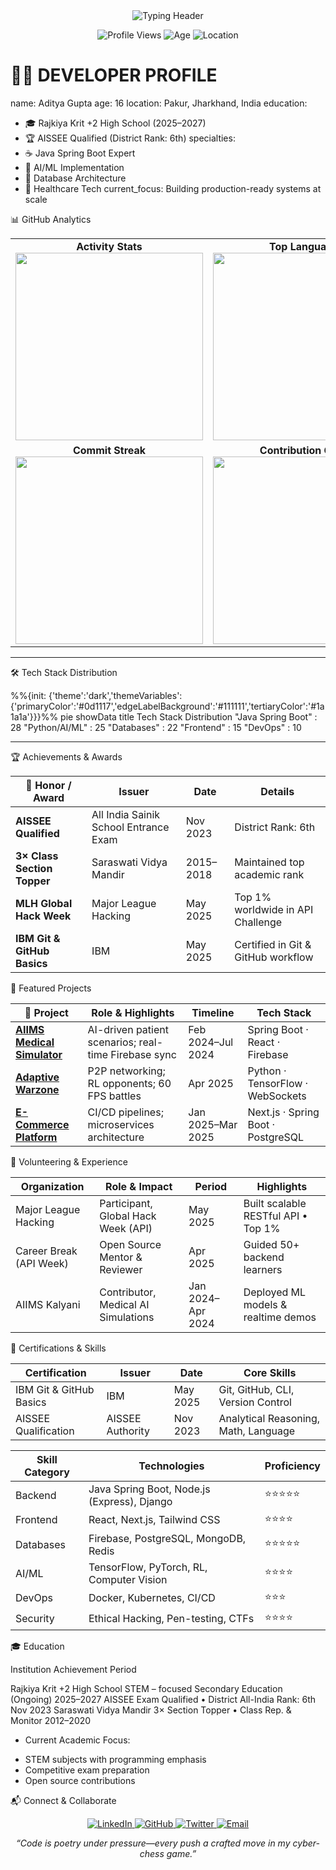 <div align="center">
  <img src="https://readme-typing-svg.herokuapp.com?font=Cascadia+Code&weight=600&size=32&duration=4000&pause=700&color=00D4FF&center=true&vCenter=true&width=900&lines=console.log(%22Hello%2C%20World!%20I'm%20Aditya%20Gupta%22);16yo%20Full-Stack%20Architect;AI%2FML%20Enthusiast;Database%20Expert" alt="Typing Header" />
</div>

<p align="center">
  <img src="https://komarev.com/ghpvc/?username=adityagupta0251&label=👁️+Profile+Views&color=00d4ff&style=for-the-badge" alt="Profile Views" />
  <img src="https://img.shields.io/badge/Age-16-brightgreen?style=for-the-badge" alt="Age" />
  <img src="https://img.shields.io/badge/Location-India-blue?style=for-the-badge" alt="Location" />

# 👨‍💻 DEVELOPER PROFILE
name: Aditya Gupta
age: 16
location: Pakur, Jharkhand, India
education:
  - 🎓 Rajkiya Krit +2 High School (2025–2027)
  - 🏆 AISSEE Qualified (District Rank: 6th)
specialties:
  - ☕ Java Spring Boot Expert
  - 🧠 AI/ML Implementation
  - 💾 Database Architecture
  - 🏥 Healthcare Tech
current_focus: Building production-ready systems at scale


📊 GitHub Analytics

<div align="center">
  <table>
    <tr>
      <td align="center">
        <strong>Activity Stats</strong><br/>
        <img src="https://github-readme-stats.vercel.app/api?username=adityagupta0251&show_icons=true&theme=radical&hide_border=true&include_all_commits=true&count_private=true&bg_color=0d1117&title_color=00d4ff&icon_color=4ecdc4&text_color=ffffff&font=Cascadia%20Code" width="300"/>
      </td>
      <td align="center">
        <strong>Top Languages</strong><br/>
        <img src="https://github-readme-stats.vercel.app/api/top-langs?username=adityagupta0251&layout=compact&langs_count=6&theme=radical&hide_border=true&bg_color=0d1117&title_color=00d4ff&text_color=ffffff&font=Cascadia%20Code" width="300"/>
      </td>
    </tr>
    <tr>
      <td align="center">
        <strong>Commit Streak</strong><br/>
        <img src="https://github-readme-streak-stats.herokuapp.com/?user=adityagupta0251&theme=radical&hide_border=true&background=0d1117&stroke=00d4ff&ring=4ecdc4&fire=ff6b6b&currStreakNum=ffffff&sideNums=ffffff&currStreakLabel=ffffff&sideLabels=ffffff&dates=808080&font=Cascadia%20Code" width="300"/>
      </td>
      <td align="center">
        <strong>Contribution Graph</strong><br/>
        <img src="https://raw.githubusercontent.com/adityagupta0251/adityagupta0251/output/github-contribution-grid-snake.svg" width="300"/>
      </td>
    </tr>
  </table>
</div>

---

🛠️ Tech Stack Distribution

%%{init: {'theme':'dark','themeVariables':{'primaryColor':'#0d1117','edgeLabelBackground':'#111111','tertiaryColor':'#1a1a1a'}}}%%
pie showData
    title Tech Stack Distribution
    "Java Spring Boot" : 28
    "Python/AI/ML"      : 25
    "Databases"         : 22
    "Frontend"          : 15
    "DevOps"            : 10

---

🏆 Achievements & Awards

<table>
  <thead>
    <tr>
      <th>🏅 Honor / Award</th>
      <th>Issuer</th>
      <th>Date</th>
      <th>Details</th>
    </tr>
  </thead>
  <tbody>
    <tr>
      <td><strong>AISSEE Qualified</strong></td>
      <td>All India Sainik School Entrance Exam</td>
      <td>Nov 2023</td>
      <td>District Rank: 6th</td>
    </tr>
    <tr>
      <td><strong>3× Class Section Topper</strong></td>
      <td>Saraswati Vidya Mandir</td>
      <td>2015–2018</td>
      <td>Maintained top academic rank</td>
    </tr>
    <tr>
      <td><strong>MLH Global Hack Week</strong></td>
      <td>Major League Hacking</td>
      <td>May 2025</td>
      <td>Top 1% worldwide in API Challenge</td>
    </tr>
    <tr>
      <td><strong>IBM Git &amp; GitHub Basics</strong></td>
      <td>IBM</td>
      <td>May 2025</td>
      <td>Certified in Git &amp; GitHub workflow</td>
    </tr>
  </tbody>
</table>

🚀 Featured Projects

<table>
  <thead>
    <tr>
      <th>🚀 Project</th>
      <th>Role &amp; Highlights</th>
      <th>Timeline</th>
      <th>Tech Stack</th>
    </tr>
  </thead>
  <tbody>
    <tr>
      <td><strong><a href="https://github.com/adityagupta0251/healthcare-simulation">AIIMS Medical Simulator</a></strong></td>
      <td>AI-driven patient scenarios; real-time Firebase sync</td>
      <td>Feb 2024–Jul 2024</td>
      <td>Spring Boot · React · Firebase</td>
    </tr>
    <tr>
      <td><strong><a href="https://github.com/adityagupta0251/ai-game-engine">Adaptive Warzone</a></strong></td>
      <td>P2P networking; RL opponents; 60 FPS battles</td>
      <td>Apr 2025</td>
      <td>Python · TensorFlow · WebSockets</td>
    </tr>
    <tr>
      <td><strong><a href="https://github.com/adityagupta0251/ecommerce-platform">E-Commerce Platform</a></strong></td>
      <td>CI/CD pipelines; microservices architecture</td>
      <td>Jan 2025–Mar 2025</td>
      <td>Next.js · Spring Boot · PostgreSQL</td>
    </tr>
  </tbody>
</table>

🤝 Volunteering & Experience

<table>
  <thead>
    <tr>
      <th>Organization</th>
      <th>Role &amp; Impact</th>
      <th>Period</th>
      <th>Highlights</th>
    </tr>
  </thead>
  <tbody>
    <tr>
      <td>Major League Hacking</td>
      <td>Participant, Global Hack Week (API)</td>
      <td>May 2025</td>
      <td>Built scalable RESTful API • Top 1%</td>
    </tr>
    <tr>
      <td>Career Break (API Week)</td>
      <td>Open Source Mentor &amp; Reviewer</td>
      <td>Apr 2025</td>
      <td>Guided 50+ backend learners</td>
    </tr>
    <tr>
      <td>AIIMS Kalyani</td>
      <td>Contributor, Medical AI Simulations</td>
      <td>Jan 2024–Apr 2024</td>
      <td>Deployed ML models &amp; realtime demos</td>
    </tr>
  </tbody>
</table>


📜 Certifications & Skills

<table>
  <thead>
    <tr>
      <th>Certification</th>
      <th>Issuer</th>
      <th>Date</th>
      <th>Core Skills</th>
    </tr>
  </thead>
  <tbody>
    <tr>
      <td>IBM Git & GitHub Basics</td>
      <td>IBM</td>
      <td>May 2025</td>
      <td>Git, GitHub, CLI, Version Control</td>
    </tr>
    <tr>
      <td>AISSEE Qualification</td>
      <td>AISSEE Authority</td>
      <td>Nov 2023</td>
      <td>Analytical Reasoning, Math, Language</td>
    </tr>
  </tbody>
</table><table>
  <thead>
    <tr>
      <th>Skill Category</th>
      <th>Technologies</th>
      <th>Proficiency</th>
    </tr>
  </thead>
  <tbody>
    <tr>
      <td>Backend</td>
      <td>Java Spring Boot, Node.js (Express), Django</td>
      <td>⭐⭐⭐⭐⭐</td>
    </tr>
    <tr>
      <td>Frontend</td>
      <td>React, Next.js, Tailwind CSS</td>
      <td>⭐⭐⭐⭐</td>
    </tr>
    <tr>
      <td>Databases</td>
      <td>Firebase, PostgreSQL, MongoDB, Redis</td>
      <td>⭐⭐⭐⭐⭐</td>
    </tr>
    <tr>
      <td>AI/ML</td>
      <td>TensorFlow, PyTorch, RL, Computer Vision</td>
      <td>⭐⭐⭐⭐</td>
    </tr>
    <tr>
      <td>DevOps</td>
      <td>Docker, Kubernetes, CI/CD</td>
      <td>⭐⭐⭐</td>
    </tr>
    <tr>
      <td>Security</td>
      <td>Ethical Hacking, Pen-testing, CTFs</td>
      <td>⭐⭐⭐⭐</td>
    </tr>
  </tbody>
</table>

🎓 Education

Institution	Achievement	Period

Rajkiya Krit +2 High School	STEM – focused Secondary Education (Ongoing)	2025–2027
AISSEE Exam	Qualified • District All-India Rank: 6th	Nov 2023
Saraswati Vidya Mandir	3× Section Topper • Class Rep. & Monitor	2012–2020


+ Current Academic Focus:
- STEM subjects with programming emphasis  
- Competitive exam preparation  
- Open source contributions



📬 Connect & Collaborate

<div align="center">
  <a href="https://linkedin.com/in/aditya-gupta-42a275359">
    <img src="https://img.shields.io/badge/LinkedIn-0077B5?style=for-the-badge&logo=linkedin" alt="LinkedIn"/>
  </a>
  <a href="https://github.com/adityagupta0251">
    <img src="https://img.shields.io/badge/GitHub-100000?style=for-the-badge&logo=github" alt="GitHub"/>
  </a>
  <a href="https://twitter.com/adityagupta0251">
    <img src="https://img.shields.io/badge/Twitter-1DA1F2?style=for-the-badge&logo=twitter" alt="Twitter"/>
  </a>
  <a href="mailto:adiunknown0261@gmail.com">
    <img src="https://img.shields.io/badge/Email-D14836?style=for-the-badge&logo=gmail" alt="Email"/>
  </a>
</div>

<p align="center">
  <em>“Code is poetry under pressure—every push a crafted move in my cyber-chess game.”</em>
</p>